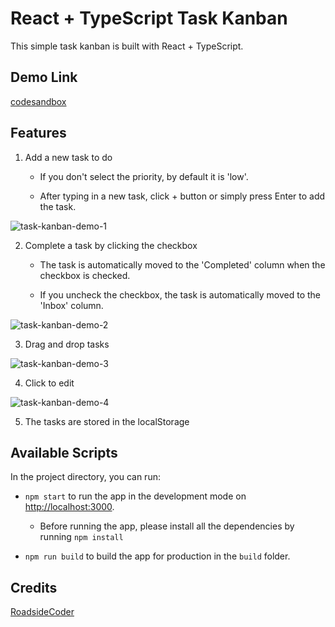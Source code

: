 # React + TypeScript Task Kanban

This simple task kanban is built with React + TypeScript.

## Demo Link
[codesandbox](https://codesandbox.io/s/react-ts-task-kanban-pdrlxy)

## Features

1. Add a new task to do

    - If you don't select the priority, by default it is 'low'.

    - After typing in a new task, click + button or simply press Enter to add the task.

![task-kanban-demo-1](https://user-images.githubusercontent.com/78324481/161268574-073282f7-0fc8-4e9b-9c9e-0524e9a3a077.gif)

2. Complete a task by clicking the checkbox

    - The task is automatically moved to the 'Completed' column when the checkbox is checked.

    - If you uncheck the checkbox, the task is automatically moved to the 'Inbox' column.

![task-kanban-demo-2](https://user-images.githubusercontent.com/78324481/161268615-be1f5cfb-56db-4831-90dc-3de1275b58a6.gif)

3. Drag and drop tasks

![task-kanban-demo-3](https://user-images.githubusercontent.com/78324481/161268643-ed181477-392c-42f3-8688-346774bddb0c.gif)

4. Click to edit

![task-kanban-demo-4](https://user-images.githubusercontent.com/78324481/161276675-4eec99e5-f838-45c2-80d6-53644367edb8.gif)

5. The tasks are stored in the localStorage

## Available Scripts

In the project directory, you can run:

- `npm start` to run the app in the development mode on [http://localhost:3000](http://localhost:3000).

    - Before running the app, please install all the dependencies by running `npm install`

- `npm run build` to build the app for production in the `build` folder.

## Credits

[RoadsideCoder](https://www.youtube.com/watch?v=knqz3_rPcKk&list=PLKhlp2qtUcSbZaGj7DGyZ7BLupZEZOkAw)

